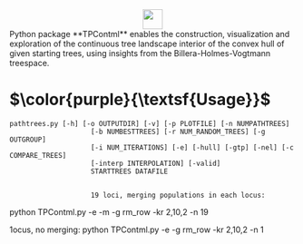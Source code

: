 <div align="center"><img src="https://raw.githubusercontent.com/TaraKhodaei/TPContml/main/images/workflow.jpg" width="35"/></div>
Python package **TPContml** enables the construction, visualization and exploration of the continuous tree landscape interior of the convex hull of given starting trees, using insights from the Billera-Holmes-Vogtmann treespace.



# $\color{purple}{\textsf{Usage}}$
    pathtrees.py [-h] [-o OUTPUTDIR] [-v] [-p PLOTFILE] [-n NUMPATHTREES]
                        [-b NUMBESTTREES] [-r NUM_RANDOM_TREES] [-g OUTGROUP]
                        [-i NUM_ITERATIONS] [-e] [-hull] [-gtp] [-nel] [-c COMPARE_TREES]
                        [-interp INTERPOLATION] [-valid]
                        STARTTREES DATAFILE
                        
                        
                        19 loci, merging populations in each locus:
python TPContml.py -e -m -g rm_row  -kr 2,10,2 -n 19


1ocus, no merging:
python TPContml.py -e -g rm_row  -kr 2,10,2 -n 1
